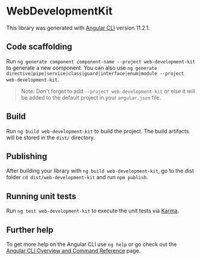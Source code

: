 # WebDevelopmentKit

This library was generated with [Angular CLI](https://github.com/angular/angular-cli) version 11.2.1.

## Code scaffolding

Run `ng generate component component-name --project web-development-kit` to generate a new component. You can also use `ng generate directive|pipe|service|class|guard|interface|enum|module --project web-development-kit`.
> Note: Don't forget to add `--project web-development-kit` or else it will be added to the default project in your `angular.json` file. 

## Build

Run `ng build web-development-kit` to build the project. The build artifacts will be stored in the `dist/` directory.

## Publishing

After building your library with `ng build web-development-kit`, go to the dist folder `cd dist/web-development-kit` and run `npm publish`.

## Running unit tests

Run `ng test web-development-kit` to execute the unit tests via [Karma](https://karma-runner.github.io).

## Further help

To get more help on the Angular CLI use `ng help` or go check out the [Angular CLI Overview and Command Reference](https://angular.io/cli) page.

